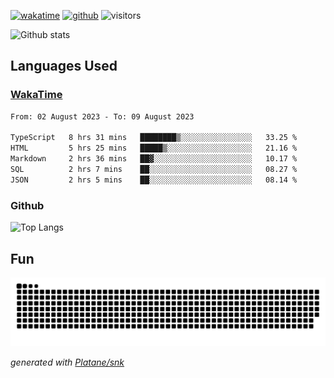[![wakatime](https://wakatime.com/badge/user/82c377cd-a54c-404c-b7df-177b313ca539.svg)](https://wakatime.com/@82c377cd-a54c-404c-b7df-177b313ca539)
[![github](https://img.shields.io/github/followers/xinthose?logo=github&style=plastic)](https://github.com/alanhamlett?tab=followers)
![visitors](https://visitor-badge.glitch.me/badge?page_id=xinthose&left_color=green&right_color=red)

![Github stats](https://github-readme-stats.vercel.app/api?username=xinthose&show_icons=true&theme=radical&count_private=true)

## Languages Used

### [WakaTime](https://wakatime.com/)
<!--START_SECTION:waka-->

```txt
From: 02 August 2023 - To: 09 August 2023

TypeScript   8 hrs 31 mins   ████████▒░░░░░░░░░░░░░░░░   33.25 %
HTML         5 hrs 25 mins   █████▒░░░░░░░░░░░░░░░░░░░   21.16 %
Markdown     2 hrs 36 mins   ██▓░░░░░░░░░░░░░░░░░░░░░░   10.17 %
SQL          2 hrs 7 mins    ██░░░░░░░░░░░░░░░░░░░░░░░   08.27 %
JSON         2 hrs 5 mins    ██░░░░░░░░░░░░░░░░░░░░░░░   08.14 %
```

<!--END_SECTION:waka-->

### Github

![Top Langs](https://github-readme-stats.vercel.app/api/top-langs/?username=xinthose)

## Fun
![github contribution grid snake animation](https://raw.githubusercontent.com/xinthose/xinthose/output/github-contribution-grid-snake.svg)

_generated with [Platane/snk](https://github.com/Platane/snk)_
